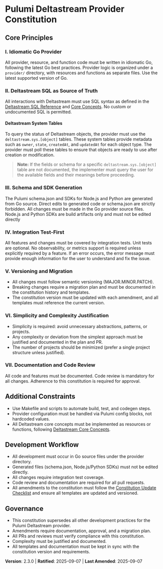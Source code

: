 

# Pulumi Deltastream Provider Constitution




## Core Principles

### I. Idiomatic Go Provider
All provider, resource, and function code must be written in idiomatic Go, following the latest Go best practices. Provider logic is organized under a `provider/` directory, with resources and functions as separate files. Use the latest supported version of Go.

### II. Deltastream SQL as Source of Truth
All interactions with Deltastream must use SQL syntax as defined in the [Deltastream SQL Reference](https://docs.deltastream.io/reference/sql-syntax) and [Core Concepts](https://docs.deltastream.io/overview/core-concepts). No custom or undocumented SQL is permitted.

#### Deltastream System Tables
To query the status of Deltastream objects, the provider must use the `deltastream.sys.[object]` tables. These system tables provide metadata such as `owner`, `state`, `createdAt`, and `updatedAt` for each object type. The provider must poll these tables to ensure that objects are ready to use after creation or modification.

> **Note:** If the fields or schema for a specific `deltastream.sys.[object]` table are not documented, the implementer must query the user for the available fields and their meanings before proceeding.

### III. Schema and SDK Generation
The Pulumi schema.json and SDKs for Node.js and Python are generated from Go source. Direct edits to generated code or schema.json are strictly forbidden. All changes must be made in the Go provider source files. Node.js and Python SDKs are build artifacts only and must not be edited directly

### IV. Integration Test-First
All features and changes must be covered by integration tests. Unit tests are optional. No observability, or metrics support is required unless explicitly required by a feature.
If an error occurs, the error message must provide enough information for the user to understand and fix the issue.

### V. Versioning and Migration
- All changes must follow semantic versioning (MAJOR.MINOR.PATCH).
- Breaking changes require a migration plan and must be documented in the constitution history and templates.
- The constitution version must be updated with each amendment, and all templates must reference the current version.

### VI. Simplicity and Complexity Justification
- Simplicity is required: avoid unnecessary abstractions, patterns, or projects.
- Any complexity or deviation from the simplest approach must be justified and documented in the plan and PR.
- The number of projects should be minimized (prefer a single project structure unless justified).

### VII. Documentation and Code Review
All code and features must be documented. Code review is mandatory for all changes. Adherence to this constitution is required for approval.


## Additional Constraints

- Use Makefile and scripts to automate build, test, and codegen steps.
- Provider configuration must be handled via Pulumi config blocks, not hardcoded values.
- All Deltastream core concepts must be implemented as resources or functions, following [Deltastream Core Concepts](https://docs.deltastream.io/overview/core-concepts).


## Development Workflow

- All development must occur in Go source files under the provider directory.
- Generated files (schema.json, Node.js/Python SDKs) must not be edited directly.
- All changes require integration test coverage.
- Code review and documentation are required for all pull requests.
- All amendments to the constitution must follow the [Constitution Update Checklist](../memory/constitution_update_checklist.md) and ensure all templates are updated and versioned.


## Governance

- This constitution supersedes all other development practices for the Pulumi Deltastream provider.
- Amendments require documentation, approval, and a migration plan.
- All PRs and reviews must verify compliance with this constitution.
- Complexity must be justified and documented.
- All templates and documentation must be kept in sync with the constitution version and requirements.

**Version**: 2.3.0 | **Ratified**: 2025-09-07 | **Last Amended**: 2025-09-07